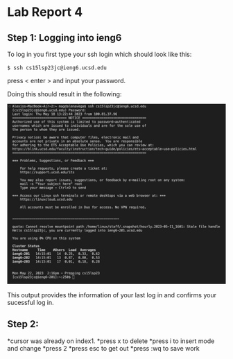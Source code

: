 # Lab Report 4

## Step 1: Logging into ieng6

To log in you first type your ssh login which should look like this:
~~~
$ ssh cs15lsp23jc@ieng6.ucsd.edu
~~~
press < enter > and input your password.

Doing this should result in the following:

![Image](Loggingieng6.png)

This output provides the information of your last log in and confirms your sucessful log in.

## Step 2: 


  


*cursor was already on index1.
*press x to delete
*press i to insert mode and change
*press 2 
*press esc to get out 
*press :wq to save work
